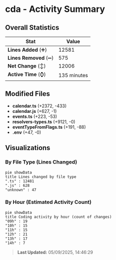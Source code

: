 # cda - Activity Summary 

## Overall Statistics

| Stat                   | Value                                                             |
| ---------------------- | ----------------------------------------------------------------- |
| **Lines Added** (➕)   | 12581                                          |
| **Lines Removed** (➖) | 575                                        |
| **Net Change** (↕)    | 12006                |
| **Active Time** (⌚)   | 135 minutes |


## Modified Files
- **calendar.ts** (+2372, -433)
- **calendar.js** (+627, -1)
- **events.ts** (+223, -53)
- **resolvers-types.ts** (+9121, -0)
- **eventTypeFromFlags.ts** (+191, -88)
- **.env** (+47, -0)

## Visualizations

### By File Type (Lines Changed)

```mermaid
pie showData
title Lines changed by file type
".ts" : 12481
".js" : 628
"unknown" : 47
```

### By Hour (Estimated Activity Count)

```mermaid
pie showData
title Coding activity by hour (count of changes)
"09h" : 19
"10h" : 15
"11h" : 15
"12h" : 21
"13h" : 17
"14h" : 7
```


> **Last Updated:** 05/09/2025, 14:46:29